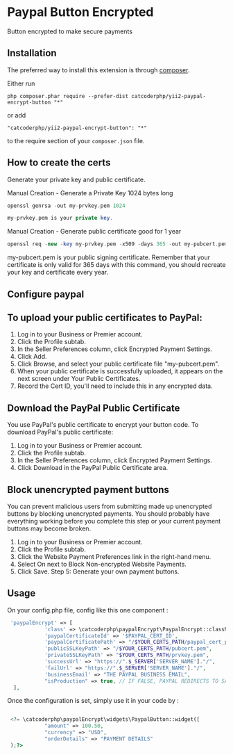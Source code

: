 Paypal Button Encrypted
==============
Button encrypted to make secure payments

Installation
------------

The preferred way to install this extension is through [composer](http://getcomposer.org/download/).

Either run

```
php composer.phar require --prefer-dist catcoderphp/yii2-paypal-encrypt-button "*"
```

or add

```
"catcoderphp/yii2-paypal-encrypt-button": "*"
```

to the require section of your `composer.json` file.

How to create the certs
-----
Generate your private key and public certificate.

Manual Creation - Generate a Private Key 1024 bytes long
```php
openssl genrsa -out my-prvkey.pem 1024

my-prvkey.pem is your private key.
```

Manual Creation - Generate public certificate good for 1 year
```php
openssl req -new -key my-prvkey.pem -x509 -days 365 -out my-pubcert.pem
```
my-pubcert.pem is your public signing certificate. Remember that your certificate is only valid for 365 days with this command, you should recreate your key and certificate every year.


Configure paypal
-----

To upload your public certificates to PayPal:
-----


1. Log in to your Business or Premier account.
2. Click the Profile subtab. 
3. In the Seller Preferences column, click Encrypted Payment Settings. 
4. Click Add. 
5. Click Browse, and select your public certificate file "my-pubcert.pem". 
6. When your public certificate is successfully uploaded, it appears on the next screen under Your Public Certificates. 
7. Record the Cert ID, you'll need to include this in any encrypted data.


Download the PayPal Public Certificate
-----
You use PayPal's public certificate to encrypt your button code. To download PayPal's public certificate: 

1. Log in to your Business or Premier account.
2. Click the Profile subtab. 
3. In the Seller Preferences column, click Encrypted Payment Settings. 
4. Click Download in the PayPal Public Certificate area. 


Block unencrypted payment buttons
-----
You can prevent malicious users from submitting made up unencrypted buttons by blocking unencrypted payments. You should probably have everything working before you complete this step or your current payment buttons may become broken.


1. Log in to your Business or Premier account.
2. Click the Profile subtab. 
3. Click the Website Payment Preferences link in the right-hand menu. 
4. Select On next to Block Non-encrypted Website Payments. 
5. Click Save.
Step 5: Generate your own payment buttons.


Usage
-----

On your config.php file, config like this one component  :

```php
 'paypalEncrypt' => [
            'class' => \catcoderphp\paypalEncrypt\PaypalEncrypt::className(),
            'paypalCertificateId' => '$PAYPAL_CERT_ID',
            'paypalCertificatePath' => "/$YOUR_CERTS_PATH/paypal_cert_pem_real.pem",
            'publicSSLKeyPath' => "/$YOUR_CERTS_PATH/pubcert.pem",
            'privateSSLKeyPath' => "$YOUR_CERTS_PATH/prvkey.pem",
            'successUrl' => "https://".$_SERVER['SERVER_NAME']."/",
            'failUrl' => "https://".$_SERVER['SERVER_NAME']."/",
            'businessEmail' => "THE PAYPAL BUSINESS EMAIL",
            "isProduction" => true, // IF FALSE, PAYPAL REDIRECTS TO SANDBOX ACCOUNT, ELSE TO REAL PAYPAL SITE
  ],
```
Once the configuration is set, simply use it in your code by :
```php

 <?= \catcoderphp\paypalEncrypt\widgets\PaypalButton::widget([
            "amount" => 100.50,
            "currency" => "USD",
            "orderDetails" => "PAYMENT DETAILS"
 );?>
```
